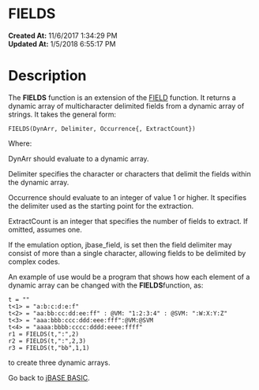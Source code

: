 # FIELDS

**Created At:** 11/6/2017 1:34:29 PM  
**Updated At:** 1/5/2018 6:55:17 PM  


# Description

The **FIELDS** function is an extension of the [FIELD](/36868-jbase-basic/field) function. It returns a dynamic array of multicharacter delimited fields from a dynamic array of strings. It takes the general form:

```
FIELDS(DynArr, Delimiter, Occurrence{, ExtractCount})
```

Where:

DynArr should evaluate to a dynamic array.

Delimiter specifies the character or characters that delimit the fields within the dynamic array.

Occurrence should evaluate to an integer of value 1 or higher. It specifies the delimiter used as the starting point for the extraction.

ExtractCount is an integer that specifies the number of fields to extract. If omitted, assumes one.

If the emulation option, jbase\_field, is set then the field delimiter may consist of more than a single character, allowing fields to be delimited by complex codes.

An example of use would be a program that shows how each element of a dynamic array can be changed with the **FIELDS**function, as:

```
t = ""
t<1> = "a:b:c:d:e:f"
t<2> = "aa:bb:cc:dd:ee:ff" : @VM: "1:2:3:4" : @SVM: ":W:X:Y:Z"
t<3> = "aaa:bbb:ccc:ddd:eee:fff":@VM:@SVM
t<4> = "aaaa:bbbb:cccc:dddd:eeee:ffff"
r1 = FIELDS(t,":",2)
r2 = FIELDS(t,":",2,3)
r3 = FIELDS(t,"bb",1,1)
```



to create three dynamic arrays.



Go back to [jBASE BASIC](263498-jbase-basic).


